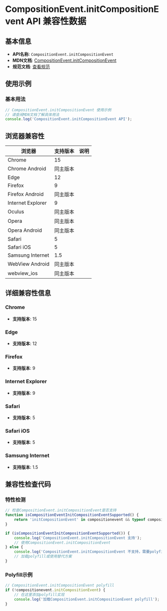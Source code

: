 # CompositionEvent.initCompositionEvent API 兼容性数据

## 基本信息

- **API名称**: `CompositionEvent.initCompositionEvent`
- **MDN文档**: [CompositionEvent.initCompositionEvent](https://developer.mozilla.org/docs/Web/API/CompositionEvent/initCompositionEvent)
- **规范文档**: [查看规范](https://w3c.github.io/uievents/#dom-compositionevent-initcompositionevent)

## 使用示例

### 基本用法

```javascript
// CompositionEvent.initCompositionEvent 使用示例
// 请查阅MDN文档了解具体用法
console.log('CompositionEvent.initCompositionEvent API');
```

## 浏览器兼容性

| 浏览器 | 支持版本 | 说明 |
|--------|----------|------|
| Chrome | 15 |  |
| Chrome Android | 同主版本 |  |
| Edge | 12 |  |
| Firefox | 9 |  |
| Firefox Android | 同主版本 |  |
| Internet Explorer | 9 |  |
| Oculus | 同主版本 |  |
| Opera | 同主版本 |  |
| Opera Android | 同主版本 |  |
| Safari | 5 |  |
| Safari iOS | 5 |  |
| Samsung Internet | 1.5 |  |
| WebView Android | 同主版本 |  |
| webview_ios | 同主版本 |  |

## 详细兼容性信息

### Chrome

- **支持版本**: 15

### Edge

- **支持版本**: 12

### Firefox

- **支持版本**: 9

### Internet Explorer

- **支持版本**: 9

### Safari

- **支持版本**: 5

### Safari iOS

- **支持版本**: 5

### Samsung Internet

- **支持版本**: 1.5

## 兼容性检查代码

### 特性检测

```javascript
// 检查CompositionEvent.initCompositionEvent是否支持
function isCompositionEventInitCompositionEventSupported() {
    return 'initCompositionEvent' in compositionevent && typeof compositionevent.initCompositionEvent === 'function';
}

if (isCompositionEventInitCompositionEventSupported()) {
    console.log('CompositionEvent.initCompositionEvent 支持');
    // 使用CompositionEvent.initCompositionEvent
} else {
    console.log('CompositionEvent.initCompositionEvent 不支持，需要polyfill');
    // 加载polyfill或使用替代方案
}
```

### Polyfill示例

```javascript
// CompositionEvent.initCompositionEvent polyfill
if (!compositionevent.initCompositionEvent) {
    // 在这里添加polyfill实现
    console.log('加载CompositionEvent.initCompositionEvent polyfill');
}
```

